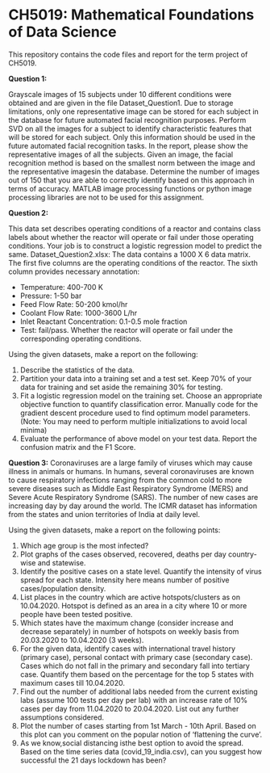 # CH5019: Mathematical Foundations of Data Science

This repository contains the code files and report for the term project of CH5019.

__Question 1:__

Grayscale images of 15 subjects under 10 different conditions were obtained and are
given in the file Dataset_Question1. Due to storage limitations, only one representative image can be stored for each subject in the database for future automated facial recognition purposes. Perform SVD on all the images for a subject to identify characteristic features that will be stored for each subject. Only this information should be used in the future automated facial recognition tasks. In the report, please show the representative images of all the subjects. Given an image, the facial recognition method is based on the smallest norm between the image and the representative imagesin the database. Determine the number of images out of 150 that you are able to correctly identify based on this approach in terms of accuracy. MATLAB image processing functions or python image processing libraries are not to be used for this assignment.

__Question 2:__

This data set describes operating conditions of a reactor and contains class labels
about whether the reactor will operate or fail under those operating conditions. Your job is
to construct a logistic regression model to predict the same.
Dataset_Question2.xlsx: The data contains a 1000 X 6 data matrix. The first five columns are
the operating conditions of the reactor. The sixth column provides necessary annotation:

- Temperature: 400-700 K
- Pressure: 1-50 bar
- Feed Flow Rate: 50-200 kmol/hr
- Coolant Flow Rate: 1000-3600 L/hr
- Inlet Reactant Concentration: 0.1-0.5 mole fraction
- Test: fail/pass. Whether the reactor will operate or fail under the corresponding operating conditions.


Using the given datasets, make a report on the following:

1. Describe the statistics of the data.
2. Partition your data into a training set and a test set. Keep 70% of your data for training
and set aside the remaining 30% for testing.
3. Fit a logistic regression model on the training set. Choose an appropriate objective
function to quantify classification error. Manually code for the gradient descent
procedure used to find optimum model parameters. (Note: You may need to perform
multiple initializations to avoid local minima)
4. Evaluate the performance of above model on your test data. Report the confusion
matrix and the F1 Score.

__Question 3:__
Coronaviruses are a large family of viruses which may cause illness in animals or
humans. In humans, several coronaviruses are known to cause respiratory infections ranging
from the common cold to more severe diseases such as Middle East Respiratory Syndrome
(MERS) and Severe Acute Respiratory Syndrome (SARS).
The number of new cases are increasing day by day around the world. The ICMR dataset has
information from the states and union territories of India at daily level.


Using the given datasets, make a report on the following points: 

1. Which age group is the most infected?
2. Plot graphs of the cases observed, recovered, deaths per day country-wise and statewise.
3. Identify the positive cases on a state level. Quantify the intensity of virus spread for
each state.
 Intensity here means number of positive cases/population density.
4. List places in the country which are active hotspots/clusters as on 10.04.2020.
Hotspot is defined as an area in a city where 10 or more people have been tested
positive.
5. Which states have the maximum change (consider increase and decrease separately)
in number of hotspots on weekly basis from 20.03.2020 to 10.04.2020 (3 weeks).
6. For the given data, identify cases with international travel history (primary case),
personal contact with primary case (secondary case). Cases which do not fall in the
primary and secondary fall into tertiary case. Quantify them based on the percentage
for the top 5 states with maximum cases till 10.04.2020.
7. Find out the number of additional labs needed from the current existing labs (assume
100 tests per day per lab) with an increase rate of 10% cases per day from 11.04.2020
to 20.04.2020. List out any further assumptions considered.
8. Plot the number of cases starting from 1st March - 10th April. Based on this plot can
you comment on the popular notion of ‘flattening the curve’.
9. As we know,social distancing isthe best option to avoid the spread. Based on the time
series data (covid_19_india.csv), can you suggest how successful the 21 days
lockdown has been?




